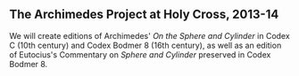 ## The Archimedes Project at Holy Cross, 2013-14

We will create editions of Archimedes' *On the Sphere and Cylinder* in Codex C (10th century) and Codex Bodmer 8 (16th century), as well as an edition of Eutocius's Commentary on *Sphere and Cylinder* preserved in Codex Bodmer 8.